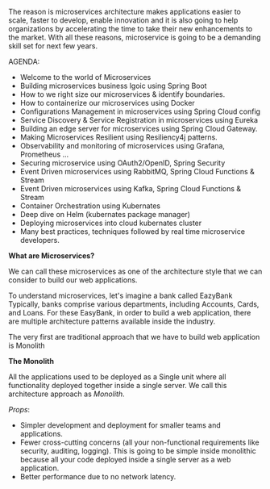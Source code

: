 The reason is microservices architecture makes applications easier to scale, faster to develop, enable innovation and it is also going to help organizations by accelerating the time to take their new enhancements to the market.
With all these reasons, microservice is going to be a demanding skill set for next few years.

AGENDA:
- Welcome to the world of Microservices
- Building microservices business lgoic using Spring Boot
- How to we right size our microservices & identify boundaries.
- How to containerize our microservices using Docker
- Configurations Management in microservices using Spring Cloud config
- Service Discovery & Service Registration in microservices using Eureka
- Building an edge server for microservices using Spring Cloud Gateway.
- Making Microservices Resilient using Resiliency4j patterns.
- Observability and monitoring of microservices using Grafana, Prometheus ...
- Securing microservice using OAuth2/OpenID, Spring Security
- Event Driven microservices using RabbitMQ, Spring Cloud Functions & Stream
- Event Driven microservices using Kafka, Spring Cloud Functions & Stream
- Container Orchestration using Kubernates
- Deep dive on Helm (kubernates package manager)
- Deploying microservices into cloud kubernates cluster
- Many best practices, techniques followed by real time microservice developers.




**What are Microservices?**


We can call these microservices as one of the architecture style that we can consider to build our web applications.


To understand microservices, let's imagine a bank called EazyBank
Typically, banks comprise various departments, including Accounts, Cards, and Loans.
For these EasyBank, in order to build a web application, there are multiple architecture patterns available inside the industry.

The very first are traditional approach that we have to build web application is Monolith

**The Monolith**

All the applications used to be deployed as a Single unit where all functionality deployed together inside a single server.
We call this architecture approach as *Monolith*.

*Props*:

- Simpler development and deployment for smaller teams and applications.
- Fewer cross-cutting concerns (all your non-functional requirements like security, auditing, logging). This is going to be simple inside monolithic because all your code deployed inside a single server as a web application.
- Better performance due to no network latency.